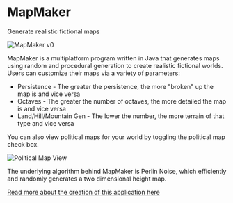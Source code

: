 # MapMaker
Generate realistic fictional maps

![MapMaker v0](http://i.imgur.com/PZYG53P.png "MapMaker v0")

MapMaker is a multiplatform program written in Java that generates maps using random and procedural generation to create realistic fictional worlds. Users can customize their maps via a variety of parameters:
* Persistence - The greater the persistence, the more "broken" up the map is and vice versa
* Octaves - The greater the number of octaves, the more detailed the map is and vice versa
* Land/Hill/Mountain Gen - The lower the number, the more terrain of that type and vice versa

You can also view political maps for your world by toggling the political map check box.

![Political Map View](http://i.imgur.com/cHDWbal.png?1 "Political Map View")

The underlying algorithm behind MapMaker is Perlin Noise, which efficiently and randomly generates a two dimensional height map. 

[Read more about the creation of this application here](https://medium.com/@JelloRanger/random-and-procedural-map-generation-part-1-noise-and-maps-cc78fc776172)
